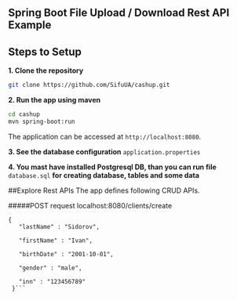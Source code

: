## Spring Boot File Upload / Download Rest API Example

## Steps to Setup

**1. Clone the repository** 

```bash
git clone https://github.com/SifuUA/cashup.git
```

**2. Run the app using maven**

```bash
cd cashup
mvn spring-boot:run
```

The application can be accessed at `http://localhost:8080`.

**3. See the database configuration** `application.properties`

**4. You mast have installed Postgresql DB, than you can run file** `database.sql`
**for creating database, tables and some data**

##Explore Rest APIs
The app defines following CRUD APIs.

#####POST request 
localhost:8080/clients/create
```
{
   "lastName" : "Sidorov",

   "firstName" : "Ivan",
   
   "birthDate" : "2001-10-01",
   
   "gender" : "male",
	
   "inn" : "123456789"
 }```
